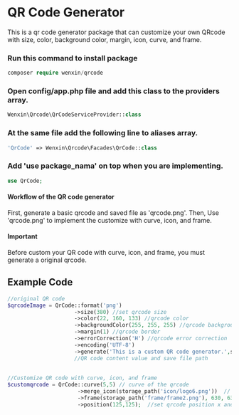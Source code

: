 # QR Code Generator

This is a qr code generator package that can customize your own QRcode with size, color, background color, margin, icon, curve, and frame.

### Run this command to install package
```php
composer require wenxin/qrcode
```

### Open config/app.php file and add this class to the providers array.
```php
Wenxin\Qrcode\QrCodeServiceProvider::class
```

### At the same file add the following line to aliases array.
```php
'QrCode' => Wenxin\Qrcode\Facades\QrCode::class
```
### Add 'use package_nama' on top when you are implementing.
```php
use QrCode;
```
 
#### Workflow of the QR code generator
First, generate a basic qrcode and saved file as 'qrcode.png'.
Then, Use 'qrcode.png' to implement the customize with curve, icon, and frame.
#### Important
Before custom your QR code with curve, icon, and frame, you must generate a original qrcode.

## Example Code
```php
//original QR code
$qrcodeImage = QrCode::format('png')      
                     ->size(380) //set qrcode size                                                                   
                     ->color(22, 160, 133) //qrcode color
                     ->backgroundColor(255, 255, 255) //qrcode background color                              
                     ->margin(1) //qrcode border                       
                     ->errorCorrection('H') //qrcode error correction  
                     ->encoding('UTF-8')                            
                     ->generate('This is a custom QR code generator.',storage_path('app/qrcode.png'));
                     //QR code content value and save file path
                     
                                                                
//Customize QR code with curve, icon, and frame       
$customqrcode = QrCode::curve(5,5) // curve of the qrcode
                      ->merge_icon(storage_path('icon/logo6.png'))  // merge icon at the center of the qrcode
                      ->frame(storage_path('frame/frame2.png'), 630, 630) //frame file , frame with and height  
                      ->position(125,125);  //set qrcode position x and y in the frame                                       
        

```




